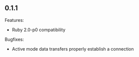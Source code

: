 ## 0.1.1

Features:

  - Ruby 2.0-p0 compatibility

Bugfixes:

  - Active mode data transfers properly establish a connection
